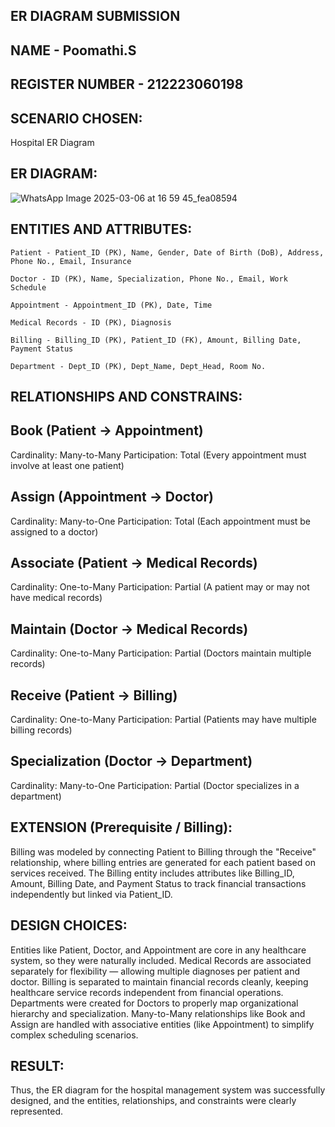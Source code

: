 ## ER DIAGRAM SUBMISSION 
## NAME - Poomathi.S
## REGISTER NUMBER - 212223060198

## SCENARIO CHOSEN:
Hospital ER Diagram

## ER DIAGRAM:
![WhatsApp Image 2025-03-06 at 16 59 45_fea08594](https://github.com/user-attachments/assets/2af6ff0b-07af-45e2-a8dd-4d098165f658)

## ENTITIES AND ATTRIBUTES:
~~~
Patient - Patient_ID (PK), Name, Gender, Date of Birth (DoB), Address, Phone No., Email, Insurance

Doctor - ID (PK), Name, Specialization, Phone No., Email, Work Schedule

Appointment - Appointment_ID (PK), Date, Time

Medical Records - ID (PK), Diagnosis

Billing - Billing_ID (PK), Patient_ID (FK), Amount, Billing Date, Payment Status

Department - Dept_ID (PK), Dept_Name, Dept_Head, Room No.
~~~
## RELATIONSHIPS AND CONSTRAINS:

## Book (Patient → Appointment)
Cardinality: Many-to-Many
Participation: Total (Every appointment must involve at least one patient)

## Assign (Appointment → Doctor)
Cardinality: Many-to-One
Participation: Total (Each appointment must be assigned to a doctor)

## Associate (Patient → Medical Records)
Cardinality: One-to-Many
Participation: Partial (A patient may or may not have medical records)

## Maintain (Doctor → Medical Records)
Cardinality: One-to-Many
Participation: Partial (Doctors maintain multiple records)

## Receive (Patient → Billing)
Cardinality: One-to-Many
Participation: Partial (Patients may have multiple billing records)

## Specialization (Doctor → Department)
Cardinality: Many-to-One
Participation: Partial (Doctor specializes in a department)

## EXTENSION (Prerequisite / Billing):

Billing was modeled by connecting Patient to Billing through the "Receive" relationship, where billing entries are generated for each patient based on services received. The Billing entity includes attributes like Billing_ID, Amount, Billing Date, and Payment Status to track financial transactions independently but linked via Patient_ID.

## DESIGN CHOICES:

Entities like Patient, Doctor, and Appointment are core in any healthcare system, so they were naturally included.
Medical Records are associated separately for flexibility — allowing multiple diagnoses per patient and doctor.
Billing is separated to maintain financial records cleanly, keeping healthcare service records independent from financial operations.
Departments were created for Doctors to properly map organizational hierarchy and specialization.
Many-to-Many relationships like Book and Assign are handled with associative entities (like Appointment) to simplify complex scheduling scenarios.

## RESULT:
Thus, the ER diagram for the hospital management system was successfully designed, and the entities, relationships, and constraints were clearly represented.
